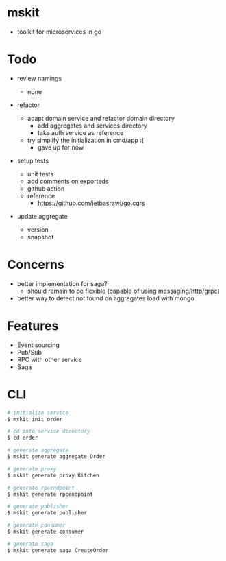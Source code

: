 # mskit
- toolkit for microservices in go

# Todo
- review namings
  - none

- refactor
  - adapt domain service and refactor domain directory
    - add aggregates and services directory
    - take auth service as reference
  - try simplify the initialization in cmd/app :(
    - gave up for now

- setup tests
  - unit tests
  - add comments on exporteds
  - github action
  - reference
    - https://github.com/jetbasrawi/go.cqrs

- update aggregate
  - version
  - snapshot

# Concerns
- better implementation for saga?
  - should remain to be flexible (capable of using messaging/http/grpc)
- better way to detect not found on aggregates load with mongo

# Features
- Event sourcing
- Pub/Sub
- RPC with other service
- Saga

# CLI

```sh
# initialize service
$ mskit init order

# cd into service directory
$ cd order

# generate aggregate
$ mskit generate aggregate Order

# generate proxy
$ mskit generate proxy Kitchen

# generate rpcendpoint
$ mskit generate rpcendpoint

# generate publisher
$ mskit generate publisher

# generate consumer
$ mskit generate consumer

# generate saga
$ mskit generate saga CreateOrder
```
